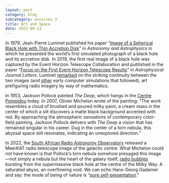 ```yaml
---
layout: post
category: blog
subcategory: excurses-3
title: Art and Space
date: 2022-09-13
---
```


In 1979, Jean-Pierre Luminet published his paper “[Image of a Spherical Black Hole with Thin Accretion Disk](https://www.researchgate.net/publication/234464726_Image_of_a_spherical_black_hole_with_thin_accretion_disk)” in *Astronomy and Astrophysics* in which he presented the world’s first simulated photograph of a black hole and its accretion disk. In 2019, the first real image of a black hole was captured by the Event Horizon Telescope Collaboration and published in the paper “[Focus on the First Event Horizon Telescope Results](https://iopscience.iop.org/journal/2041-8205/page/Focus_on_EHT)” in *Astrophysical Journal Letters*. Luminet [remarked](https://www.cnrs.fr/en/first-ever-image-black-hole-cnrs-researcher-had-simulated-it-early-1979) on the striking continuity between the two images (and [other](https://arxiv.org/abs/1902.11196) early computer simulations that followed), art prefiguring radio imagery by way of mathematics.

In 1953, Jackson Pollock painted *The Deep*, which hangs in the [Centre Pompidou](https://www.centrepompidou.fr/en/ressources/oeuvre/cg9Kgy) today. In 2007, Olivier Michelon wrote of the painting: “The work resembles a cloud of brushed and poured milky paint, a cream mass in the center of which a slit discovers a matte black background accented with red. By approaching the atmospheric sensations of contemporary color-field painting, Jackson Pollock delivers with *The Deep* a vision that has remained singular in his career. Dug in the center of a torn nebula, this abyssal space still resonates, indicating an unexplored direction.”

In 2022, the [South African Radio Astronomy Observatory](https://www.sarao.ac.za/media-releases/new-meerkat-radio-image-reveals-complex-heart-of-the-milky-way/) released a MeerKAT radio telescope image of the galactic centre. What Michelon could not have known is that Pollock’s torn nebula somehow presaged this image—not simply a nebula but the heart of the galaxy itself, [radio bubbles](https://www.nature.com/articles/s41586-019-1532-5?proof=t%2529) bursting from the supermassive black hole at the centre of the Milky Way. A saturated abyss, an overflowing void. We can echo Hans-Georg Gadamer and say: the mode of being of nature is “[pure self-presentation](https://books.google.ca/books?id=SkdMAQAAQBAJ).”
